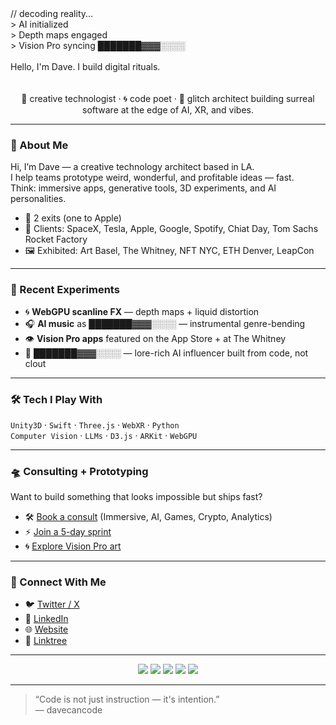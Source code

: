 <!-- README.md for davecancode -->

<div>
  // decoding reality... <br />
  > AI initialized <br />
  > Depth maps engaged  <br />
  > Vision Pro syncing ███████▓▓▓░░░░ <br />
  <br />
  Hello, I'm Dave. I build digital rituals. <br />
</div>
<br />
<br />
<div align="center">
  🧠 creative technologist · 🌀 code poet · 🧩 glitch architect  
  building surreal software at the edge of AI, XR, and vibes.

</div>

---

### 👋 About Me

Hi, I’m Dave — a creative technology architect based in LA.  
I help teams prototype weird, wonderful, and profitable ideas — fast.  
Think: immersive apps, generative tools, 3D experiments, and AI personalities.

- 💼 2 exits (one to Apple)
- 🎯 Clients: SpaceX, Tesla, Apple, Google, Spotify, Chiat Day, Tom Sachs Rocket Factory
- 🖼 Exhibited: Art Basel, The Whitney, NFT NYC, ETH Denver, LeapCon

---

### 🧪 Recent Experiments

- 🌀 **WebGPU scanline FX** — depth maps + liquid distortion  
- 🎧 **AI music** as ███████▓▓▓░░░░ — instrumental genre-bending  
- 👁 **Vision Pro apps** featured on the App Store + at The Whitney  
- 🤖 **███████▓▓▓░░░░** — lore-rich AI influencer built from code, not clout  

---

### 🛠 Tech I Play With

`Unity3D` · `Swift` · `Three.js` · `WebXR` · `Python`  
`Computer Vision` · `LLMs` · `D3.js` · `ARKit` · `WebGPU`

---

### 🛸 Consulting + Prototyping

Want to build something that looks impossible but ships fast?

- 🛠 [Book a consult](https://kit.davecancode.com/solutions) (Immersive, AI, Games, Crypto, Analytics)
- ⚡ [Join a 5-day sprint](https://kit.davecancode.com/five-day-workshop)
- 🌀 [Explore Vision Pro art](https://apps.apple.com/us/app/spaces-explore-immersive-art/id6472191013)

---

### 🧿 Connect With Me

- 🐦 [Twitter / X](https://x.com/davecancode)  
- 💼 [LinkedIn](https://www.linkedin.com/in/davecancode/)  
- 🌐 [Website](https://davecancode.com)  
- 🧠 [Linktree](https://linktr.ee/davecancode)

---

<p align="center">
  <img src="https://img.shields.io/badge/Unity3D-black?logo=unity&logoColor=white" />
  <img src="https://img.shields.io/badge/Swift-orange?logo=swift&logoColor=white" />
  <img src="https://img.shields.io/badge/Three.js-000?logo=three.js&logoColor=white" />
  <img src="https://img.shields.io/badge/AI%20powered-6e40c9?logo=openai&logoColor=white" />
  <img src="https://img.shields.io/badge/Vision_Pro-ready-blueviolet" />
</p>

---

> “Code is not just instruction — it's intention.”  
> — davecancode




<!-- previously on dave can code...
```
________  ________  ___      ___ _______      
|\   ___ \|\   __  \|\  \    /  /|\  ___ \       .   *    .        .        .   *    ..  ..   .   .  
\ \  \_|\ \ \  \|\  \ \  \  /  / | \   __/|       .    *   .      .        .            *.  .        . 
 \ \  \ \\ \ \   __  \ \  \/  / / \ \  \_|/__      . *   .     *      *        *    .     ..  .     . 
  \ \  \_\\ \ \  \ \  \ \    / /   \ \  \_|\ \     *   *    .  *      .        .  *   .  .  .   .
   \ \_______\ \__\ \__\ \__/ /     \ \_______\        ..    *    .      *  .  ..  *  .  .   .    .   
    \|_______|\|__|\|__|\|__|/       \|_______|      *    *            .      *   * .. ....  .  .  
                                               
                                               
                                               
 ________  ________  ________                  
|\   ____\|\   __  \|\   ___  \         .  *     *    *            .      *   *. .   . .       .     
\ \  \___|\ \  \|\  \ \  \\ \  \        *   *        ..    *    .      *  .  ..  * .  .      .
 \ \  \    \ \   __  \ \  \\ \  \        .        *    .  *      .        .  *   .    .     . 
  \ \  \____\ \  \ \  \ \  \\ \  \        .      .     *      *        *    .   .   .    .
   \ \_______\ \__\ \__\ \__\\ \__\         .     .      .        .            *  . .   .     .
    \|_______|\|__|\|__|\|__| \|__|           *    .        .        .   *    ..  .   .      .
                                               
                                               
                                               
 ________  ________  ________  _______         
|\   ____\|\   __  \|\   ___ \|\  ___ \     .    .    *    .  *      .        .  *   .   .     .  
\ \  \___|\ \  \|\  \ \  \_|\ \ \   __/|      .      .      .        .            * .  .    
 \ \  \    \ \  \\\  \ \  \ \\ \ \  \_|/__      *    .     *      *        *    . .   .     .  
  \ \  \____\ \  \\\  \ \  \_\\ \ \  \_|\ \      .       ..    *    .      *  .  ..  *.       .  
   \ \_______\ \_______\ \_______\ \_______\    .     *    *            .      *   *.    . 
    \|_______|\|_______|\|_______|\|_______|     *    .        .        .   *    ..   .    .   
```    
    

[![stats](https://github-readme-stats.vercel.app/api?username=longda&show_icons=true&theme=radical)](https://github.com/anuraghazra/github-readme-stats)
-->

<!--
### Hi there 👋


**longda/longda** is a ✨ _special_ ✨ repository because its `README.md` (this file) appears on your GitHub profile.

Here are some ideas to get you started:

- 🔭 I’m currently working on ...
- 🌱 I’m currently learning ...
- 👯 I’m looking to collaborate on ...
- 🤔 I’m looking for help with ...
- 💬 Ask me about ...
- 📫 How to reach me: ...
- 😄 Pronouns: ...
- ⚡ Fun fact: ...
-->
